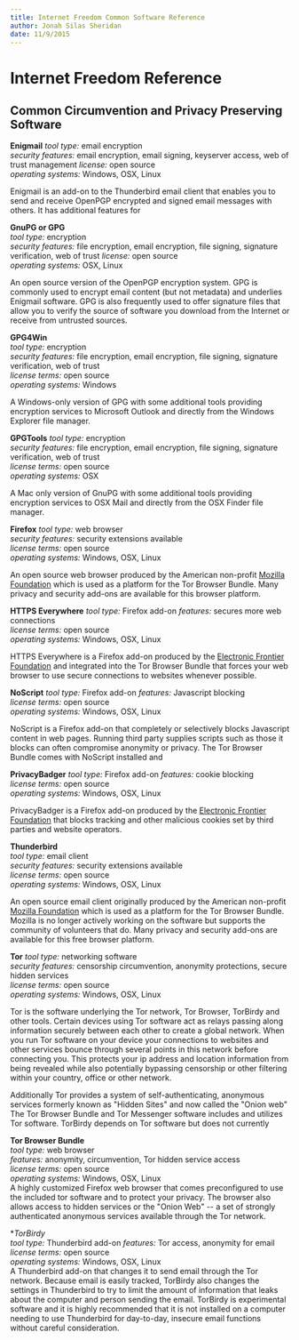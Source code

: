 ```yaml
---
title: Internet Freedom Common Software Reference
author: Jonah Silas Sheridan
date: 11/9/2015
---    
```


# Internet Freedom Reference
## Common Circumvention and Privacy Preserving Software
**Enigmail**
*tool type:* email encryption   
*security features:* email encryption, email signing, keyserver access, web of trust management
*license:* open source  
*operating systems:* Windows, OSX, Linux  

Enigmail is an add-on to the Thunderbird email client that enables you to send and receive OpenPGP encrypted and signed email messages with others. It has additional features for

**GnuPG or GPG**  
*tool type:* encryption   
*security features:* file encryption, email encryption, file signing, signature verification, web of trust
*license:* open source  
*operating systems:* OSX, Linux  

An open source version of the OpenPGP encryption system. GPG is commonly used to encrypt email content (but not metadata) and underlies Enigmail software. GPG is also frequently used to offer signature files that allow you to verify the source of software you download from the Internet or receive from untrusted sources.

**GPG4Win**  
*tool type:* encryption  
*security features:* file encryption, email encryption, file signing, signature verification, web of trust  
*license terms:* open source  
*operating systems:* Windows  

A Windows-only version of GPG with some additional tools providing encryption services to Microsoft Outlook and directly from the Windows Explorer file manager.

**GPGTools**
*tool type:* encryption   
*security features:* file encryption, email encryption, file signing, signature verification, web of trust   
*license terms:* open source  
*operating systems:* OSX  

A Mac only version of GnuPG with some additional tools providing encryption services to OSX Mail and directly from the OSX Finder file manager.

**Firefox**
*tool type:* web browser  
*security features:* security extensions available    
*license terms:* open source  
*operating systems:* Windows, OSX, Linux  

An open source web browser produced by the American non-profit [Mozilla Foundation](https://mozilla.org) which is used as a platform for the Tor Browser Bundle. Many privacy and security add-ons are available for this browser platform.

**HTTPS Everywhere**
*tool type:* Firefox add-on
*features:* secures more web connections    
*license terms:* open source  
*operating systems:* Windows, OSX, Linux  

HTTPS Everywhere is a Firefox add-on produced by the [Electronic Frontier Foundation]("www.eff.org") and integrated into the Tor Browser Bundle that forces your web browser to use secure connections to websites whenever possible.

**NoScript**
*tool type:* Firefox add-on
*features:* Javascript blocking    
*license terms:* open source  
*operating systems:* Windows, OSX, Linux  

NoScript is a Firefox add-on that completely or selectively blocks Javascript content in web pages. Running third party supplies scripts such as those it blocks can often compromise anonymity or privacy. The Tor Browser Bundle comes with NoScript installed and 

**PrivacyBadger**
*tool type:* Firefox add-on
*features:* cookie blocking    
*license terms:* open source  
*operating systems:* Windows, OSX, Linux  

PrivacyBadger is a Firefox add-on produced by the [Electronic Frontier Foundation]("www.eff.org") that blocks tracking and other malicious cookies set by third parties and website operators.

**Thunderbird**  
*tool type:* email client  
*security features:* security extensions available  
*license terms:* open source  
*operating systems:* Windows, OSX, Linux  

An open source email client originally produced by the American non-profit [Mozilla Foundation](https://mozilla.org) which is  used as a platform for the Tor Browser Bundle. Mozilla is no longer actively working on the software but supports the community of volunteers that do. Many privacy and security add-ons are available for this free browser platform.

**Tor**
*tool type:* networking software  
*security features:* censorship circumvention, anonymity protections, secure hidden services  
*license terms:* open source  
*operating systems:* Windows, OSX, Linux  

Tor is the software underlying the Tor network, Tor Browser, TorBirdy and other tools. Certain devices using Tor software act as relays passing along information securely between each other to create a global network. When you run Tor software on your device your connections to websites and other services bounce through several points in this network before connecting you. This protects your ip address and location information from being revealed while also potentially bypassing censorship or other filtering within your country, office or other network.

Additionally Tor provides a system of self-authenticating, anonymous services formerly known as "Hidden Sites" and now called the "Onion web" The Tor Browser Bundle and Tor Messenger software includes and utilizes Tor software. TorBirdy depends on Tor software but does not currently

**Tor Browser Bundle**  
*tool type:* web browser    
*features:* anonymity, circumvention, Tor hidden service access    
*license terms:* open source  
*operating systems:* Windows, OSX, Linux  
A highly customized Firefox web browser that comes preconfigured to use the included tor software and to protect your privacy. The browser also allows access to hidden services or the "Onion Web" -- a set of strongly authenticated anonymous services available through the Tor network.

**TorBirdy*  
*tool type:* Thunderbird add-on
*features:* Tor access, anonymity for email    
*license terms:* open source  
*operating systems:* Windows, OSX, Linux  
A Thunderbird add-on that changes it to send email through the Tor network. Because email is easily tracked, TorBirdy also changes the settings in Thunderbird to try to limit the amount of information that leaks about the computer and person sending the email. TorBirdy is experimental software and it is highly recommended that it is not installed on a computer needing to use Thunderbird for day-to-day, insecure email functions without careful consideration.
